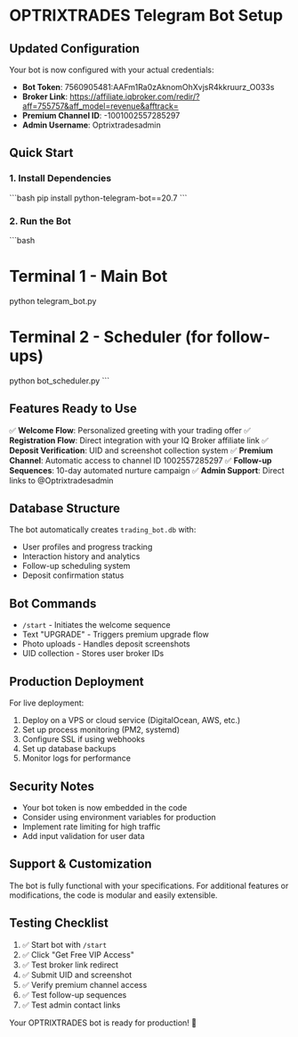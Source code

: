 # OPTRIXTRADES Telegram Bot Setup

## Updated Configuration

Your bot is now configured with your actual credentials:

- **Bot Token**: 7560905481:AAFm1Ra0zAknomOhXvjsR4kkruurz_O033s
- **Broker Link**: https://affiliate.iqbroker.com/redir/?aff=755757&aff_model=revenue&afftrack=
- **Premium Channel ID**: -1001002557285297
- **Admin Username**: Optrixtradesadmin

## Quick Start

### 1. Install Dependencies
\`\`\`bash
pip install python-telegram-bot==20.7
\`\`\`

### 2. Run the Bot
\`\`\`bash
# Terminal 1 - Main Bot
python telegram_bot.py

# Terminal 2 - Scheduler (for follow-ups)
python bot_scheduler.py
\`\`\`

## Features Ready to Use

✅ **Welcome Flow**: Personalized greeting with your trading offer
✅ **Registration Flow**: Direct integration with your IQ Broker affiliate link
✅ **Deposit Verification**: UID and screenshot collection system
✅ **Premium Channel**: Automatic access to channel ID 1002557285297
✅ **Follow-up Sequences**: 10-day automated nurture campaign
✅ **Admin Support**: Direct links to @Optrixtradesadmin

## Database Structure

The bot automatically creates `trading_bot.db` with:
- User profiles and progress tracking
- Interaction history and analytics
- Follow-up scheduling system
- Deposit confirmation status

## Bot Commands

- `/start` - Initiates the welcome sequence
- Text "UPGRADE" - Triggers premium upgrade flow
- Photo uploads - Handles deposit screenshots
- UID collection - Stores user broker IDs

## Production Deployment

For live deployment:
1. Deploy on a VPS or cloud service (DigitalOcean, AWS, etc.)
2. Set up process monitoring (PM2, systemd)
3. Configure SSL if using webhooks
4. Set up database backups
5. Monitor logs for performance

## Security Notes

- Your bot token is now embedded in the code
- Consider using environment variables for production
- Implement rate limiting for high traffic
- Add input validation for user data

## Support & Customization

The bot is fully functional with your specifications. For additional features or modifications, the code is modular and easily extensible.

## Testing Checklist

1. ✅ Start bot with `/start`
2. ✅ Click "Get Free VIP Access"
3. ✅ Test broker link redirect
4. ✅ Submit UID and screenshot
5. ✅ Verify premium channel access
6. ✅ Test follow-up sequences
7. ✅ Test admin contact links

Your OPTRIXTRADES bot is ready for production! 🚀
